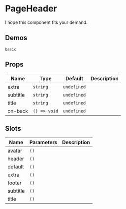 <!--single-column-->

# PageHeader

I hope this component fits your demand.

## Demos

```demo
basic
```

## Props

| Name     | Type         | Default     | Description |
| -------- | ------------ | ----------- | ----------- |
| extra    | `string`     | `undefined` |             |
| subtitle | `string`     | `undefined` |             |
| title    | `string`     | `undefined` |             |
| on-back  | `() => void` | `undefined` |             |

## Slots

| Name     | Parameters | Description |
| -------- | ---------- | ----------- |
| avatar   | `()`       |             |
| header   | `()`       |             |
| default  | `()`       |             |
| extra    | `()`       |             |
| footer   | `()`       |             |
| subtitle | `()`       |             |
| title    | `()`       |             |
